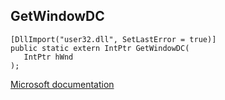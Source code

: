 ## GetWindowDC

```
[DllImport("user32.dll", SetLastError = true)]
public static extern IntPtr GetWindowDC(
   IntPtr hWnd
);
```

[Microsoft documentation](https://docs.microsoft.com/en-us/windows/win32/api/winuser/nf-winuser-getwindowdc)
